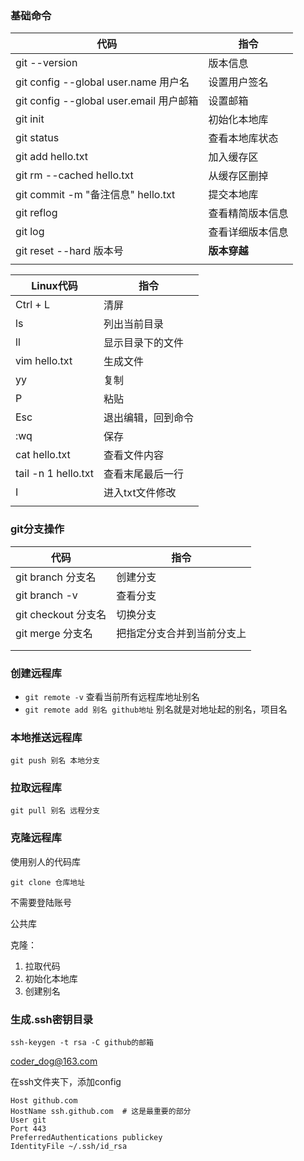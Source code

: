 ### 基础命令



| 代码                                    | 指令             |
| --------------------------------------- | ---------------- |
| git --version                           | 版本信息         |
| git config --global user.name 用户名    | 设置用户签名     |
| git config --global user.email 用户邮箱 | 设置邮箱         |
| git init                                | 初始化本地库     |
| git status                              | 查看本地库状态   |
| git add hello.txt                       | 加入缓存区       |
| git rm --cached hello.txt               | 从缓存区删掉     |
| git commit -m "备注信息" hello.txt      | 提交本地库       |
| git reflog                              | 查看精简版本信息 |
| git log                                 | 查看详细版本信息 |
| git reset --hard 版本号                 | **版本穿越**     |
|                                         |                  |





| Linux代码           | 指令               |
| ------------------- | ------------------ |
| Ctrl + L            | 清屏               |
| ls                  | 列出当前目录       |
| ll                  | 显示目录下的文件   |
| vim hello.txt       | 生成文件           |
| yy                  | 复制               |
| P                   | 粘贴               |
| Esc                 | 退出编辑，回到命令 |
| :wq                 | 保存               |
| cat hello.txt       | 查看文件内容       |
| tail -n 1 hello.txt | 查看末尾最后一行   |
| I                   | 进入txt文件修改    |
|                     |                    |



### git分支操作

| 代码                | 指令                       |
| ------------------- | -------------------------- |
| git branch 分支名   | 创建分支                   |
| git branch -v       | 查看分支                   |
| git checkout 分支名 | 切换分支                   |
| git merge 分支名    | 把指定分支合并到当前分支上 |
|                     |                            |
|                     |                            |



### 创建远程库

- `git remote -v` 查看当前所有远程库地址别名
- `git remote add 别名 github地址`      别名就是对地址起的别名，项目名 



### 本地推送远程库

`git push 别名 本地分支`

### 拉取远程库

`git pull 别名 远程分支` 

### 克隆远程库

使用别人的代码库

`git clone 仓库地址`

不需要登陆账号

公共库

克隆：

1. 拉取代码
2. 初始化本地库
3. 创建别名



### 生成.ssh密钥目录

`ssh-keygen -t rsa -C github的邮箱`

coder_dog@163.com

在ssh文件夹下，添加config

```
Host github.com
HostName ssh.github.com  # 这是最重要的部分
User git
Port 443
PreferredAuthentications publickey
IdentityFile ~/.ssh/id_rsa

```

